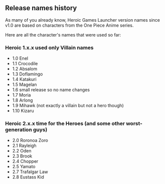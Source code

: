 ## Release names history

As many of you already know, Heroic Games Launcher version names since v1.0 are based on characters from the One Piece Anime series.

Here are all the character's names that were used so far:

### Heroic 1.x.x used only Villain names

* 1.0 Enel
* 1.1 Crocodile
* 1.2 Absalom
* 1.3 Doflamingo
* 1.4 Katakuri
* 1.5 Magelan
* 1.6 small release so no name changes
* 1.7 Moria
* 1.8 Arlong
* 1.9 Mihawk (not exactly a villain but not a hero though)
* 1.10 Kizaru 

### Heroic 2.x.x time for the Heroes (and some other worst-generation guys)

* 2.0 Roronoa Zoro
* 2.1 Rayleigh
* 2.2 Oden
* 2.3 Brook
* 2.4 Chopper
* 2.5 Yamato
* 2.7 Trafalgar Law
* 2.8 Eustass Kid

